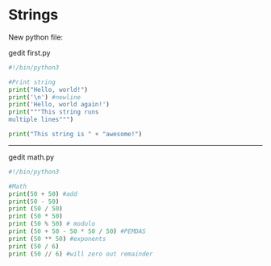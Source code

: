 # Strings

New python file:

gedit first.py

```python
#!/bin/python3

#Print string
print("Hello, world!")
print('\n') #newline
print('Hello, world again!')
print("""This string runs
multiple lines""")

print("This string is " + "awesome!")
```

---

gedit math.py
```python
#!/bin/python3

#Math
print(50 + 50) #add
print(50 - 50)
print (50 / 50)
print (50 * 50)
print (50 % 50) # modulo
print (50 + 50 - 50 * 50 / 50) #PEMDAS
print (50 ** 50) #exponents
print (50 / 6)
print (50 // 6) #will zero out remainder
```
